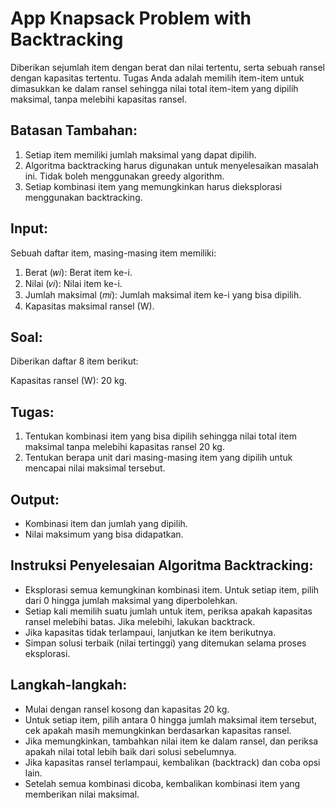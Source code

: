 # App Knapsack Problem with Backtracking

Diberikan sejumlah item dengan berat dan nilai tertentu, serta sebuah ransel dengan kapasitas tertentu. Tugas Anda adalah memilih item-item untuk dimasukkan ke dalam ransel sehingga nilai total item-item yang dipilih maksimal, tanpa melebihi kapasitas ransel.

## Batasan Tambahan:
1. Setiap item memiliki jumlah maksimal yang dapat dipilih.
2. Algoritma backtracking harus digunakan untuk menyelesaikan masalah ini. Tidak boleh menggunakan greedy algorithm.
3. Setiap kombinasi item yang memungkinkan harus dieksplorasi menggunakan backtracking.

## Input:
Sebuah daftar item, masing-masing item memiliki:
1. Berat (𝑤𝑖): Berat item ke-i.
2. Nilai (𝑣𝑖): Nilai item ke-i.
3. Jumlah maksimal (𝑚𝑖): Jumlah maksimal item ke-i yang bisa dipilih.
4. Kapasitas maksimal ransel (W).

## Soal:
Diberikan daftar 8 item berikut:

Kapasitas ransel (W): 20 kg.

## Tugas:
1. Tentukan kombinasi item yang bisa dipilih sehingga nilai total item maksimal tanpa melebihi kapasitas ransel 20 kg.
2. Tentukan berapa unit dari masing-masing item yang dipilih untuk mencapai nilai maksimal tersebut.

## Output:
- Kombinasi item dan jumlah yang dipilih.
- Nilai maksimum yang bisa didapatkan.

## Instruksi Penyelesaian Algoritma Backtracking:
- Eksplorasi semua kemungkinan kombinasi item. Untuk setiap item, pilih dari 0 hingga jumlah maksimal yang diperbolehkan.
- Setiap kali memilih suatu jumlah untuk item, periksa apakah kapasitas ransel melebihi batas. Jika melebihi, lakukan backtrack.
- Jika kapasitas tidak terlampaui, lanjutkan ke item berikutnya.
- Simpan solusi terbaik (nilai tertinggi) yang ditemukan selama proses eksplorasi.

## Langkah-langkah:
- Mulai dengan ransel kosong dan kapasitas 20 kg.
- Untuk setiap item, pilih antara 0 hingga jumlah maksimal item tersebut, cek apakah masih memungkinkan berdasarkan kapasitas ransel.
- Jika memungkinkan, tambahkan nilai item ke dalam ransel, dan periksa apakah nilai total lebih baik dari solusi sebelumnya.
- Jika kapasitas ransel terlampaui, kembalikan (backtrack) dan coba opsi lain.
- Setelah semua kombinasi dicoba, kembalikan kombinasi item yang memberikan nilai maksimal.
